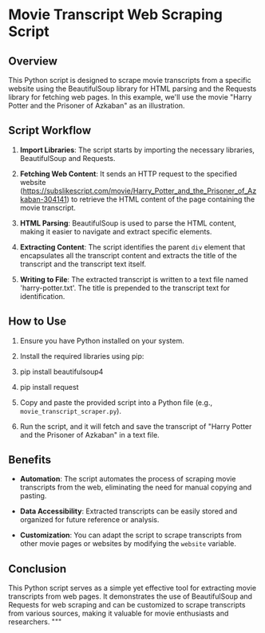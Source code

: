 # Movie Transcript Web Scraping Script

## Overview

This Python script is designed to scrape movie transcripts from a specific website using the BeautifulSoup library for HTML parsing and the Requests library for fetching web pages. In this example, we'll use the movie "Harry Potter and the Prisoner of Azkaban" as an illustration.

## Script Workflow

1. **Import Libraries**: The script starts by importing the necessary libraries, BeautifulSoup and Requests.

2. **Fetching Web Content**: It sends an HTTP request to the specified website (https://subslikescript.com/movie/Harry_Potter_and_the_Prisoner_of_Azkaban-304141) to retrieve the HTML content of the page containing the movie transcript.

3. **HTML Parsing**: BeautifulSoup is used to parse the HTML content, making it easier to navigate and extract specific elements.

4. **Extracting Content**: The script identifies the parent `div` element that encapsulates all the transcript content and extracts the title of the transcript and the transcript text itself.

5. **Writing to File**: The extracted transcript is written to a text file named 'harry-potter.txt'. The title is prepended to the transcript text for identification.

## How to Use

1. Ensure you have Python installed on your system.

2. Install the required libraries using pip:
3. pip install beautifulsoup4 
4. pip install request
5. Copy and paste the provided script into a Python file (e.g., `movie_transcript_scraper.py`).

6. Run the script, and it will fetch and save the transcript of "Harry Potter and the Prisoner of Azkaban" in a text file.

## Benefits

- **Automation**: The script automates the process of scraping movie transcripts from the web, eliminating the need for manual copying and pasting.

- **Data Accessibility**: Extracted transcripts can be easily stored and organized for future reference or analysis.

- **Customization**: You can adapt the script to scrape transcripts from other movie pages or websites by modifying the `website` variable.

## Conclusion

This Python script serves as a simple yet effective tool for extracting movie transcripts from web pages. It demonstrates the use of BeautifulSoup and Requests for web scraping and can be customized to scrape transcripts from various sources, making it valuable for movie enthusiasts and researchers.
"""


